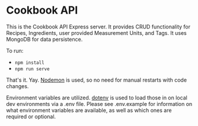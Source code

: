 # Cookbook API
This is the Cookbook API Express server. It provides CRUD functionality for Recipes, Ingredients, user provided Measurement Units, and Tags. It uses MongoDB for data persistence.

To run:
- `npm install`
- `npm run serve`

That's it. Yay. [Nodemon](https://github.com/remy/nodemon) is used, so no need for manual restarts with code changes.

Environment variables are utilized. [dotenv](https://github.com/motdotla/dotenv) is used to load those in on local dev environments via a .env file. Please see .env.example for information on what environment variables are available, as well as which ones are required or optional.
